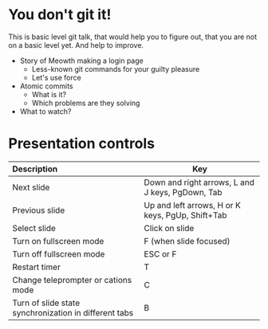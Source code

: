 # You don't git it!

This is basic level git talk, 
that would help you to figure out, 
that you are not on a basic level yet.
And help to improve.

- Story of Meowth making a login page
  - Less-known git commands for your guilty pleasure
  - Let's use force 
- Atomic commits
  - What is it?
  - Which problems are they solving
- What to watch?

# Presentation controls

| Description                      | Key                                                     |
| :------------------------------- | ------------------------------------------------------- |
| Next slide                       | Down and right arrows, L and J keys, PgDown, Tab        |
| Previous slide                   | Up and left arrows, H or K keys, PgUp, Shift+Tab        |
| Select slide                     | Click on slide                                          |
| Turn on fullscreen mode          | F (when slide focused)                                  |
| Turn off fullscreen mode         | ESC or F                                                |
| Restart timer                    | T                                                       |
| Change teleprompter or cations mode | C                                                    |
| Turn of slide state synchronization in different tabs | B                                  |

